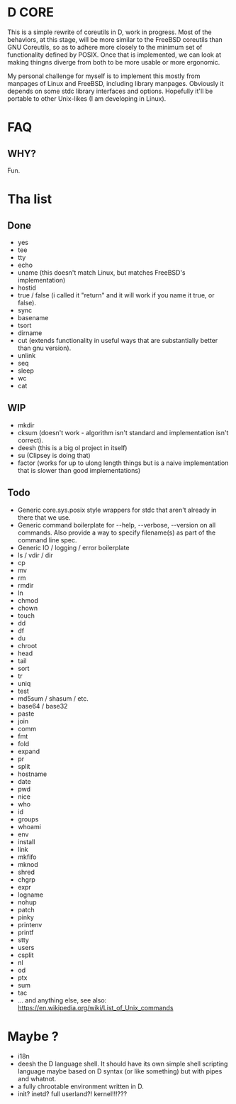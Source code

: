 # D CORE #

This is a simple rewrite of coreutils in D, work in progress. Most of the behaviors, at this stage, will be more similar to the FreeBSD coreutils than GNU Coreutils, so as to adhere more closely to the minimum set of functionality defined by POSIX. Once that is implemented, we can look at making thingns diverge from both to be more usable or more ergonomic.

My personal challenge for myself is to implement this mostly from manpages of Linux and FreeBSD, including library manpages. Obviously it depends on some stdc library interfaces and options. Hopefully it'll be portable to other Unix-likes (I am developing in Linux).

# FAQ #

## WHY? ##

Fun.

# Tha list #
## Done ##

* yes
* tee
* tty
* echo
* uname (this doesn't match Linux, but matches FreeBSD's implementation)
* hostid
* true / false (i called it "return" and it will work if you name it true, or false).
* sync
* basename
* tsort
* dirname
* cut (extends functionality in useful ways that are substantially better than gnu version).
* unlink
* seq
* sleep
* wc
* cat

## WIP ##

* mkdir
* cksum (doesn't work - algorithm isn't standard and implementation isn't correct).
* deesh (this is a big ol project in itself)
* su (Clipsey is doing that)
* factor (works for up to ulong length things but is a naive implementation that is slower than good implementations)

## Todo ##

* Generic core.sys.posix style wrappers for stdc that aren't already in there that we use.
* Generic command boilerplate for --help, --verbose, --version on all commands. Also provide a way to specify filename(s) as part of the command line spec.
* Generic IO / logging / error boilerplate
* ls / vdir / dir
* cp
* mv
* rm
* rmdir
* ln
* chmod
* chown
* touch
* dd
* df
* du
* chroot
* head
* tail
* sort
* tr
* uniq
* test
* md5sum / shasum / etc.
* base64 / base32
* paste
* join
* comm
* fmt
* fold
* expand
* pr
* split
* hostname
* date
* pwd
* nice
* who
* id
* groups
* whoami
* env
* install
* link
* mkfifo
* mknod
* shred
* chgrp
* expr
* logname
* nohup
* patch
* pinky
* printenv
* printf
* stty
* users
* csplit
* nl
* od
* ptx
* sum
* tac
* ... and anything else, see also: https://en.wikipedia.org/wiki/List_of_Unix_commands

# Maybe ? #

* i18n
* deesh the D language shell. It should have its own simple shell scripting language maybe based on D syntax (or like something) but with pipes and whatnot.
* a fully chrootable environment written in D.
* init? inetd? full userland?! kernel!!!???
